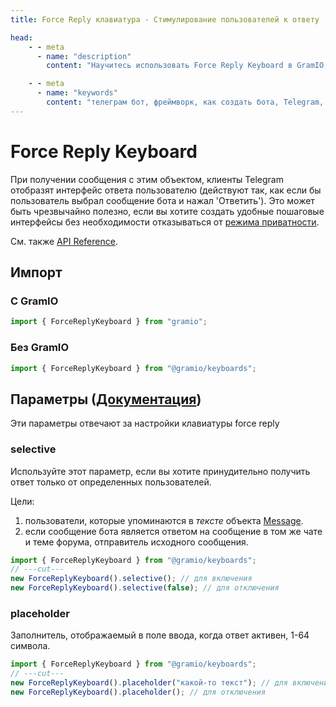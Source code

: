 ```yaml
---
title: Force Reply клавиатура - Стимулирование пользователей к ответу

head:
    - - meta
      - name: "description"
        content: "Научитесь использовать Force Reply Keyboard в GramIO, чтобы заставить клиенты Telegram автоматически отображать интерфейс ответа, создавая естественные диалоговые потоки с сохранением режима приватности."

    - - meta
      - name: "keywords"
        content: "телеграм бот, фреймворк, как создать бота, Telegram, Telegram Bot API, GramIO, TypeScript, JavaScript, Node.JS, Nodejs, Deno, Bun, force reply keyboard, принудительный ответ, интерфейс ответа, пошаговый интерфейс, режим приватности бота, ForceReply, selective, input_field_placeholder, ожидание ответа, диалоговый ввод, обработка ответов пользователя, форма ввода"
---
```


# Force Reply Keyboard

При получении сообщения с этим объектом, клиенты Telegram отобразят интерфейс ответа пользователю (действуют так, как если бы пользователь выбрал сообщение бота и нажал 'Ответить'). Это может быть чрезвычайно полезно, если вы хотите создать удобные пошаговые интерфейсы без необходимости отказываться от [режима приватности](https://core.telegram.org/bots/features#privacy-mode).

См. также [API Reference](https://jsr.io/@gramio/keyboards/doc/~/ForceReplyKeyboard).

## Импорт

### С GramIO

```ts twoslash
import { ForceReplyKeyboard } from "gramio";
```

### Без GramIO

```ts twoslash
import { ForceReplyKeyboard } from "@gramio/keyboards";
```

## Параметры ([Документация](https://core.telegram.org/bots/api/#forcereply))

Эти параметры отвечают за настройки клавиатуры force reply

### selective

Используйте этот параметр, если вы хотите принудительно получить ответ только от определенных пользователей.

Цели:

1. пользователи, которые упоминаются в _тексте_ объекта [Message](https://core.telegram.org/bots/api/#message).
2. если сообщение бота является ответом на сообщение в том же чате и теме форума, отправитель исходного сообщения.

```ts twoslash
import { ForceReplyKeyboard } from "@gramio/keyboards";
// ---cut---
new ForceReplyKeyboard().selective(); // для включения
new ForceReplyKeyboard().selective(false); // для отключения
```

### placeholder

Заполнитель, отображаемый в поле ввода, когда ответ активен, 1-64 символа.

```ts twoslash
import { ForceReplyKeyboard } from "@gramio/keyboards";
// ---cut---
new ForceReplyKeyboard().placeholder("какой-то текст"); // для включения
new ForceReplyKeyboard().placeholder(); // для отключения
``` 